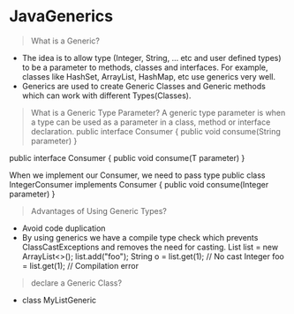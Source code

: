 # JavaGenerics

>What is a Generic?
- The idea is to allow type (Integer, String, … etc and user defined types) to be a parameter to methods, classes and interfaces. For example, classes like HashSet, ArrayList, HashMap, etc use generics very well.
- Generics are used to create Generic Classes and Generic methods which can work with different Types(Classes).

>What is a Generic Type Parameter?
A generic type parameter is when a type can be used as a parameter in a class, method or interface declaration.
public interface Consumer {
    public void consume(String parameter)
}

public interface Consumer<T> {
    public void consume(T parameter)
}

When we implement our Consumer, we need to pass type
public class IntegerConsumer implements Consumer<Integer> {
    public void consume(Integer parameter)
}

>Advantages of Using Generic Types?
- Avoid code duplication
- By using generics we have a compile type check which prevents ClassCastExceptions and removes the need for casting.
	List<String> list = new ArrayList<>();
	list.add("foo");
	String o = list.get(1);    // No cast
	Integer foo = list.get(1); // Compilation error

>declare a Generic Class?
- class MyListGeneric<T>

